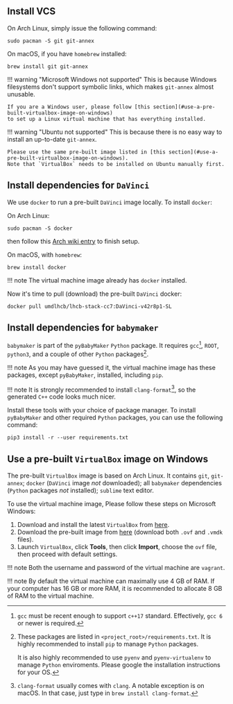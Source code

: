 ## Install VCS
On Arch Linux, simply issue the following command:
```
sudo pacman -S git git-annex
```

On macOS, if you have `homebrew` installed:
```
brew install git git-annex
```

!!! warning "Microsoft Windows not supported"
    This is because Windows filesystems don't support symbolic links, which
    makes `git-annex` almost unusable.

    If you are a Windows user, please follow [this section](#use-a-pre-built-virtualbox-image-on-windows)
    to set up a Linux virtual machine that has everything installed.

!!! warning "Ubuntu not supported"
    This is because there is no easy way to install an up-to-date `git-annex`.

    Please use the same pre-built image listed in [this section](#use-a-pre-built-virtualbox-image-on-windows).
    Note that `VirtualBox` needs to be installed on Ubuntu manually first.


## Install dependencies for `DaVinci`
We use `docker` to run a pre-built `DaVinci` image locally. To install
`docker`:

On Arch Linux:
```
sudo pacman -S docker
```
then follow this [Arch wiki entry](https://wiki.archlinux.org/index.php/Docker)
to finish setup.

On macOS, with `homebrew`:
```
brew install docker
```

!!! note
    The virtual machine image already has `docker` installed.

Now it's time to pull (download) the pre-built `DaVinci` docker:
```
docker pull umdlhcb/lhcb-stack-cc7:DaVinci-v42r8p1-SL
```


## Install dependencies for `babymaker`
`babymaker` is part of the `pyBabyMaker` `Python` package. It requires
`gcc`[^1], `ROOT`, `python3`, and a couple of other `Python` packages[^3].

!!! note
    As you may have guessed it, the virtual machine image has these packages,
    except `pyBabyMaker`, installed, including `pip`.

!!! note
    It is strongly recommended to install `clang-format`[^2], so the generated
    `C++` code looks much nicer.

Install these tools with your choice of package manager. To install
`pyBabyMaker` and other required `Python` packages, you can use the following
command:
```
pip3 install -r --user requirements.txt
```


[^1]: `gcc` must be recent enough to support `c++17` standard. Effectively,
      `gcc 6` or newer is required.
[^2]: `clang-format` usually comes with `clang`. A notable exception is on
      macOS. In that case, just type in `brew install clang-format`.
[^3]: These packages are listed in `<project_root>/requirements.txt`. It is
      highly recommended to install `pip` to manage `Python` packages.

      It is also highly recommended to use `pyenv` and `pyenv-virtualenv` to
      manage `Python` enviroments. Please google the installation instructions
      for your OS.


## Use a pre-built `VirtualBox` image on Windows
The pre-built `VirtualBox` image is based on Arch Linux.
It contains `git`, `git-annex`;
`docker` (`DaVinci` image _not_ downloaded);
all `babymaker` dependencies (`Python` packages _not_ installed);
`sublime` text editor.

To use the virtual machine image, Please follow these steps on Microsoft
Windows:

1. Download and install the latest `VirtualBox` from [here](https://www.virtualbox.org/wiki/Downloads).
2. Download the pre-built image from [here](https://www.dropbox.com/sh/xfioontn9auv081/AADK5wflwcKy8GA_FD6Xa7Joa?dl=0) (download both `.ovf` and `.vmdk` files).
3. Launch `VirtualBox`, click **Tools**, then click **Import**, choose the `ovf`
  file, then proceed with default settings.

!!! note
    Both the username and password of the virtual machine are `vagrant`.

!!! note
    By default the virtual machine can maximally use 4 GB of RAM. If your
    computer has 16 GB or more RAM, it is recommended to allocate 8 GB of RAM
    to the virtual machine.
